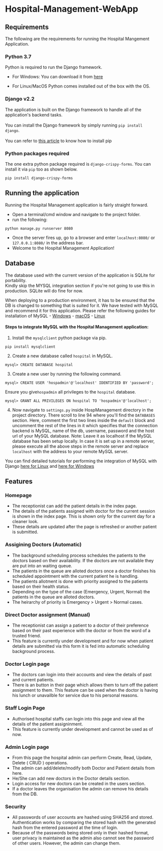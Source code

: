 # Hospital-Management-WebApp

## Requirements
The following are the requirements for running the Hospital Mangement Application.

### Python 3.7
Python is required to run the Django framework.
- For Windows:
    You can download it from [here](https://www.python.org/downloads/windows/ "Python for Windows")
    
- For Linux/MacOS
    Python comes installed out of the box with the OS.

### Django v2.2

The application is built on the Django framework to handle all of the application's backend tasks.<br><br>
You can install the Django framework by simply running `pip install django`.<br><br>
You can refer to [this article](https://www.makeuseof.com/tag/install-pip-for-python/ "Installing pip") to know how to install pip

### Python packages required

The one extra python package required is `django-crispy-forms`.
You can install it via `pip` too as shown below.
```
pip install django-crispy-forms
```

## Running the application

Running the Hospital Management application is fairly straight forward.
- Open a terminal/cmd window and navigate to the project folder.
- run the following:
```
python manage.py runserver 8080
```
- Once the server fires up, go to a browser and enter `localhost:8080/` or `127.0.0.1:8080/` in the address bar.
- Welcome to the Hospital Management Application!

## Database

The database used with the current version of the application is SQLite for portability. <br>Kindly skip the MYSQL integration section if you're not going to use this in production. SQLite will do fine for now.

When deploying to a production environment, it has to be ensured that the DB is changed to something that is suited for it. We have tested with MySQL and recommend it for this application.
Please refer the following guides for installation of MySQL
    - [Windows](https://dev.mysql.com/doc/refman/8.0/en/windows-installation.html "Install MySQL on Windows")
    - [macOS](https://dev.mysql.com/doc/refman/8.0/en/osx-installation.html "Install MySQL on macOS")
    - [Linux](https://www.digitalocean.com/community/tutorials/how-to-install-the-latest-mysql-on-ubuntu-18-04#step-2-%E2%80%94-installing-mysql "Install MySQL on Linux(Ubuntu 18.04)")

#### Steps to integrate MySQL with the Hospital Management application:

1. Install the `mysqlclient` python package via pip.
```
pip install mysqlclient
```
2. Create a new database called `hospital` in MySQL.
```
mysql> CREATE DATABASE hospital
```
3. Create a new user by running the following command.
```
mysql> CREATE USER 'hospadmin'@'localhost' IDENTIFIED BY 'password';
```
   Ensure you give`hospadmin` all privileges to the `hospital` database.
```
mysql> GRANT ALL PRIVILEGES ON hospital TO 'hospadmin'@'localhost';
```
4. Now navigate to `settings.py` inside HospManagement directory in the project directory. There scroll to line 94 where you'll find the `DATABASES` section.
    Here, comment the first two lines inside the `default` block and uncomment the rest of the lines in it which specifies that the connection backend is MySQL, name of the db, username, password and the host url of your MySQL database.
    Note: Leave it as localhost if the MySQL database has been setup locally. In case it is set up in a remote server, please execute all the above steps in the remote server and replace `localhost` with the address to your remote MySQL server.
    
You can find detailed tutorials for performing the integration of MySQL with Django [here for Linux](https://www.digitalocean.com/community/tutorials/how-to-create-a-django-app-and-connect-it-to-a-database "Integrate MySQL DB with Django in Linux(Ubuntu 18.04)") and [here for Windows](https://medium.com/@bencleary/django-mysql-for-windows-528272b3169b "Integrate MySQL DB with Django in Windows")

## Features
### Homepage
- The receptionist can add the patient details in the index page. 
- The details of the patients assigned with doctor for the current session is shown in the index page. This is shown only for the current day for a cleaner look.
- These details are updated after the page is refreshed or another patient is submitted.

### Assigining Doctors (Automatic)
- The background scheduling process schedules the patients to the doctors based on their availability. If the doctors are not available they are put into an waiting queue.
- The patients in the queue are alloted doctors once a doctor finishes his scheduled appointment with the current patient he is handling.
- The patients allotment is done with priority assigned to the patients based on their health status.
- Depending on the type of the case (Emergency, Urgent, Normal) the patients in the queue are alloted doctors.
- The heirarchy of priority is Emergency > Urgent > Normal cases.

### Direct Doctor assignment (Manual)
- The receptionist can assign a patient to a doctor of their preference based on their past experience with the doctor or from the word of a trusted friend.
- This feature is currently under development and for now when patient details are submitted via this form it is fed into automatic scheduling background process.

### Doctor Login page
- The doctors can login into their accounts and view the details of past and current patients. 
- There is an button in their page which allows them to turn off the patient assignment to them. This feature can be used when the doctor is having his lunch or unavailble for service due to his personal reasons.

### Staff Login Page
- Authorised hospital staffs can login into this page and view all the details of the patient assigninment.
- This feature is currently under development and cannot be used as of now.

### Admin Login page
- From this page the hospital admin can perform Create, Read, Update, Delete ( CRUD ) operations.
- The admin can add/delete/modify both Doctor and Patient details from here.
- He/She can add new doctors in the Doctor details section.
- Login access for new doctors can be created in the users section.
- If a doctor leaves the organisation the admin can remove his details from the DB.

### Security
- All passwords of user accounts are hashed using SHA256 and stored. Authentication works by comparing the stored hash with the generated hash from the entered password at the time of login.
- Because of the passwords being stored only in their hashed format, user privacy is maintained as the admin also cannot see the password of other users. However, the admin can change them.
